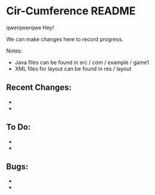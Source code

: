 Cir-Cumference README
==============
qwerqwerqwe
Hey!

We can make changes here to record progress.

Notes: 
- Java files can be found in src / com / example / game1
- XML files for layout can be found in  res / layout 

Recent Changes:
-
-
-


To Do:
-
-
-


Bugs:
-
-
-

